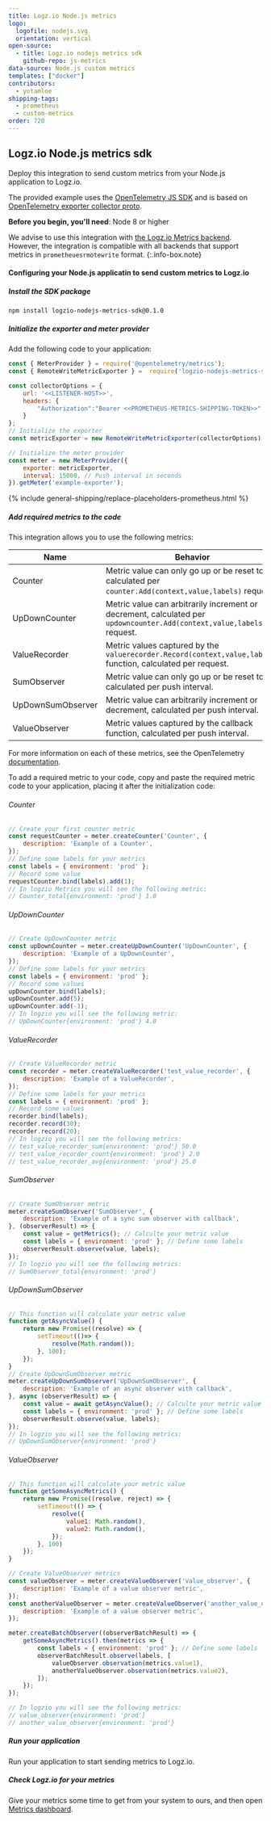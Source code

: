 ```yaml
---
title: Logz.io Node.js metrics
logo:
  logofile: nodejs.svg
  orientation: vertical
open-source:
  - title: Logz.io nodejs metrics sdk
    github-repo: js-metrics
data-source: Node.js custom metrics
templates: ["docker"]
contributors:
  - yotamloe
shipping-tags:  
  - prometheus
  - custom-metrics
order: 720
---
```


## Logz.io Node.js metrics sdk

Deploy this integration to send custom metrics from your Node.js application to Logz.io.

The provided example uses the [OpenTelemetry JS SDK](https://github.com/open-telemetry/opentelemetry-js) and is based on [OpenTelemetry exporter collector proto](https://github.com/open-telemetry/opentelemetry-js/tree/main/packages/opentelemetry-exporter-collector-proto).

**Before you begin, you'll need**:
Node 8 or higher

<!-- info-box-start:info -->
We advise to use this integration with [the Logz.io Metrics backend](https://app.logz.io/#/dashboard/metrics/). However, the integration is compatible with all backends that support metrics in `prometheuesrmotewrite` format.
{:.info-box.note}
<!-- info-box-end -->

#### Configuring your Node.js applicatin to send custom metrics to Logz.io

<div class="tasklist">

##### Install the SDK package

```shell
npm install logzio-nodejs-metrics-sdk@0.1.0
```

##### Initialize the exporter and meter provider
  
Add the following code to your application:
  
```js
const { MeterProvider } = require('@opentelemetry/metrics');
const { RemoteWriteMetricExporter } =  require('logzio-nodejs-metrics-sdk');

const collectorOptions = {
    url: '<<LISTENER-HOST>>',
    headers: {
        "Authorization":"Bearer <<PROMETHEUS-METRICS-SHIPPING-TOKEN>>"
    }
};
// Initialize the exporter
const metricExporter = new RemoteWriteMetricExporter(collectorOptions);

// Initialize the meter provider
const meter = new MeterProvider({
    exporter: metricExporter,
    interval: 15000, // Push interval in seconds
}).getMeter('example-exporter');


```
{% include general-shipping/replace-placeholders-prometheus.html %}


##### Add required metrics to the code
  
This integration allows you to use the following metrics:

| Name | Behavior |
| ---- | ---------- |
| Counter           | Metric value can only go up or be reset to 0, calculated per `counter.Add(context,value,labels)` request. |
| UpDownCounter     | Metric value can arbitrarily increment or decrement, calculated per `updowncounter.Add(context,value,labels)` request. |
| ValueRecorder     | Metric values captured by the `valuerecorder.Record(context,value,labels)` function, calculated per request. |
| SumObserver       | Metric value can only go up or be reset to 0, calculated per push interval.|
| UpDownSumObserver | Metric value can arbitrarily increment or decrement, calculated per push interval.|
| ValueObserver     | Metric values captured by the callback function, calculated per push interval.|
  
For more information on each of these metrics, see the OpenTelemetry [documentation](https://github.com/open-telemetry/opentelemetry-specification/blob/main/specification/metrics/api.md).

To add a required metric to your code, copy and paste the required metric code to your application, placing it after the initialization code:
  
###### Counter

```js
// Create your first counter metric
const requestCounter = meter.createCounter('Counter', {
    description: 'Example of a Counter', 
});
// Define some labels for your metrics
const labels = { environment: 'prod' };
// Record some value
requestCounter.bind(labels).add(1);
// In logzio Metrics you will see the following metric:
// Counter_total{environment: 'prod'} 1.0
```
  
###### UpDownCounter
  
```js
// Create UpDownCounter metric
const upDownCounter = meter.createUpDownCounter('UpDownCounter', {
    description: 'Example of a UpDownCounter',
});
// Define some labels for your metrics
const labels = { environment: 'prod' };
// Record some values
upDownCounter.bind(labels);
upDownCounter.add(5);
upDownCounter.add(-1);
// In logzio you will see the following metric:
// UpDownCounter{environment: 'prod'} 4.0
```

###### ValueRecorder
  
```js
// Create ValueRecorder metric
const recorder = meter.createValueRecorder('test_value_recorder', {
    description: 'Example of a ValueRecorder',
});
// Define some labels for your metrics
const labels = { environment: 'prod' };
// Record some values
recorder.bind(labels);
recorder.record(30);
recorder.record(20);
// In logzio you will see the following metrics:
// test_value_recorder_sum{environment: 'prod'} 50.0
// test_value_recorder_count{environment: 'prod'} 2.0
// test_value_recorder_avg{environment: 'prod'} 25.0
```

###### SumObserver
  
```js
// Create SumObserver metric
meter.createSumObserver('SumObserver', {
    description: 'Example of a sync sum observer with callback',
}, (observerResult) => {
    const value = getMetrics(); // Calculte your metric value
    const labels = { environment: 'prod' }; // Define some labels
    observerResult.observe(value, labels);
});
// In logzio you will see the following metrics:
// SumObserver_total{environment: 'prod'}
```

###### UpDownSumObserver
  
```js
// This function will calculate your metric value
function getAsyncValue() {
    return new Promise((resolve) => {
        setTimeout(()=> {
            resolve(Math.random());
        }, 100);
    });
}
// Create UpDownSumObserver metric
meter.createUpDownSumObserver('UpDownSumObserver', {
    description: 'Example of an async observer with callback',
}, async (observerResult) => {
    const value = await getAsyncValue(); // Calculte your metric value
    const labels = { environment: 'prod' }; // Define some labels
    observerResult.observe(value, labels);
});
// In logzio you will see the following metrics:
// UpDownSumObserver{environment: 'prod'}
```

###### ValueObserver
  
```js
// This function will calculate your metric value
function getSomeAsyncMetrics() {
    return new Promise((resolve, reject) => {
        setTimeout(() => {
            resolve({
                value1: Math.random(),
                value2: Math.random(),
            });
        }, 100)
    });
}

// Create ValueObserver metrics
const valueObserver = meter.createValueObserver('value_observer', {
    description: 'Example of a value observer metric',
});
const anotherValueObserver = meter.createValueObserver('another_value_observer', {
    description: 'Example of a value observer metric',
});

meter.createBatchObserver((observerBatchResult) => {
    getSomeAsyncMetrics().then(metrics => {
        const labels = { environment: 'prod' }; // Define some labels
        observerBatchResult.observe(labels, [
            valueObserver.observation(metrics.value1),
            anotherValueObserver.observation(metrics.value2),
        ]);
    });
});

// In logzio you will see the following metrics:
// value_observer{environment: 'prod'}
// another_value_observer{environment: 'prod'}
```

##### Run your application

Run your application to start sending metrics to Logz.io.


##### Check Logz.io for your metrics

Give your metrics some time to get from your system to ours, and then open [Metrics dashboard](https://app.logz.io/#/dashboard/metrics/discover?).
